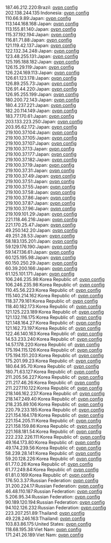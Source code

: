187.46.212.220:Brazil: [ovpn config](vpn/187_46_212_220.ovpn)  
202.138.244.135:Indonesia: [ovpn config](vpn/202_138_244_135.ovpn)  
110.66.9.89:Japan: [ovpn config](vpn/110_66_9_89.ovpn)  
113.144.168.168:Japan: [ovpn config](vpn/113_144_168_168.ovpn)  
113.155.81.140:Japan: [ovpn config](vpn/113_155_81_140.ovpn)  
115.37.192.194:Japan: [ovpn config](vpn/115_37_192_194.ovpn)  
116.81.71.88:Japan: [ovpn config](vpn/116_81_71_88.ovpn)  
121.119.42.137:Japan: [ovpn config](vpn/121_119_42_137.ovpn)  
122.132.34.248:Japan: [ovpn config](vpn/122_132_34_248.ovpn)  
123.48.255.131:Japan: [ovpn config](vpn/123_48_255_131.ovpn)  
125.195.188.182:Japan: [ovpn config](vpn/125_195_188_182.ovpn)  
126.15.29.119:Japan: [ovpn config](vpn/126_15_29_119.ovpn)  
126.224.169.113:Japan: [ovpn config](vpn/126_224_169_113.ovpn)  
126.61.123.178:Japan: [ovpn config](vpn/126_61_123_178.ovpn)  
126.89.255.73:Japan: [ovpn config](vpn/126_89_255_73.ovpn)  
126.91.44.220:Japan: [ovpn config](vpn/126_91_44_220.ovpn)  
126.95.255.199:Japan: [ovpn config](vpn/126_95_255_199.ovpn)  
180.200.72.143:Japan: [ovpn config](vpn/180_200_72_143.ovpn)  
180.4.237.221:Japan: [ovpn config](vpn/180_4_237_221.ovpn)  
182.20.114.149:Japan: [ovpn config](vpn/182_20_114_149.ovpn)  
183.77.170.61:Japan: [ovpn config](vpn/183_77_170_61.ovpn)  
203.133.223.250:Japan: [ovpn config](vpn/203_133_223_250.ovpn)  
203.95.62.172:Japan: [ovpn config](vpn/203_95_62_172.ovpn)  
219.100.37.104:Japan: [ovpn config](vpn/219_100_37_104.ovpn)  
219.100.37.105:Japan: [ovpn config](vpn/219_100_37_105.ovpn)  
219.100.37.107:Japan: [ovpn config](vpn/219_100_37_107.ovpn)  
219.100.37.13:Japan: [ovpn config](vpn/219_100_37_13.ovpn)  
219.100.37.177:Japan: [ovpn config](vpn/219_100_37_177.ovpn)  
219.100.37.182:Japan: [ovpn config](vpn/219_100_37_182.ovpn)  
219.100.37.19:Japan: [ovpn config](vpn/219_100_37_19.ovpn)  
219.100.37.31:Japan: [ovpn config](vpn/219_100_37_31.ovpn)  
219.100.37.49:Japan: [ovpn config](vpn/219_100_37_49.ovpn)  
219.100.37.51:Japan: [ovpn config](vpn/219_100_37_51.ovpn)  
219.100.37.55:Japan: [ovpn config](vpn/219_100_37_55.ovpn)  
219.100.37.58:Japan: [ovpn config](vpn/219_100_37_58.ovpn)  
219.100.37.86:Japan: [ovpn config](vpn/219_100_37_86.ovpn)  
219.100.37.87:Japan: [ovpn config](vpn/219_100_37_87.ovpn)  
219.100.37.96:Japan: [ovpn config](vpn/219_100_37_96.ovpn)  
219.109.101.29:Japan: [ovpn config](vpn/219_109_101_29.ovpn)  
221.118.46.216:Japan: [ovpn config](vpn/221_118_46_216.ovpn)  
221.170.25.47:Japan: [ovpn config](vpn/221_170_25_47.ovpn)  
49.250.142.20:Japan: [ovpn config](vpn/49_250_142_20.ovpn)  
49.251.28.53:Japan: [ovpn config](vpn/49_251_28_53.ovpn)  
58.183.135.201:Japan: [ovpn config](vpn/58_183_135_201.ovpn)  
59.129.176.190:Japan: [ovpn config](vpn/59_129_176_190.ovpn)  
59.147.136.61:Japan: [ovpn config](vpn/59_147_136_61.ovpn)  
60.125.195.98:Japan: [ovpn config](vpn/60_125_195_98.ovpn)  
60.150.250.29:Japan: [ovpn config](vpn/60_150_250_29.ovpn)  
60.39.200.166:Japan: [ovpn config](vpn/60_39_200_166.ovpn)  
61.125.101.171:Japan: [ovpn config](vpn/61_125_101_171.ovpn)  
106.246.235.98:Korea Republic of: [ovpn config](vpn/106_246_235_98.ovpn)  
106.246.235.98:Korea Republic of: [ovpn config](vpn/106_246_235_98.ovpn)  
110.45.56.223:Korea Republic of: [ovpn config](vpn/110_45_56_223.ovpn)  
115.140.214.162:Korea Republic of: [ovpn config](vpn/115_140_214_162.ovpn)  
118.37.79.161:Korea Republic of: [ovpn config](vpn/118_37_79_161.ovpn)  
118.40.182.173:Korea Republic of: [ovpn config](vpn/118_40_182_173.ovpn)  
121.125.223.189:Korea Republic of: [ovpn config](vpn/121_125_223_189.ovpn)  
121.132.116.175:Korea Republic of: [ovpn config](vpn/121_132_116_175.ovpn)  
121.148.164.27:Korea Republic of: [ovpn config](vpn/121_148_164_27.ovpn)  
121.162.73.197:Korea Republic of: [ovpn config](vpn/121_162_73_197.ovpn)  
122.46.140.163:Korea Republic of: [ovpn config](vpn/122_46_140_163.ovpn)  
14.53.233.240:Korea Republic of: [ovpn config](vpn/14_53_233_240.ovpn)  
14.57.178.220:Korea Republic of: [ovpn config](vpn/14_57_178_220.ovpn)  
175.194.115.126:Korea Republic of: [ovpn config](vpn/175_194_115_126.ovpn)  
175.194.151.203:Korea Republic of: [ovpn config](vpn/175_194_151_203.ovpn)  
175.201.99.23:Korea Republic of: [ovpn config](vpn/175_201_99_23.ovpn)  
180.64.95.70:Korea Republic of: [ovpn config](vpn/180_64_95_70.ovpn)  
180.71.63.127:Korea Republic of: [ovpn config](vpn/180_71_63_127.ovpn)  
211.205.56.227:Korea Republic of: [ovpn config](vpn/211_205_56_227.ovpn)  
211.217.46.26:Korea Republic of: [ovpn config](vpn/211_217_46_26.ovpn)  
211.227.110.122:Korea Republic of: [ovpn config](vpn/211_227_110_122.ovpn)  
218.146.162.237:Korea Republic of: [ovpn config](vpn/218_146_162_237.ovpn)  
218.147.249.40:Korea Republic of: [ovpn config](vpn/218_147_249_40.ovpn)  
218.235.89.106:Korea Republic of: [ovpn config](vpn/218_235_89_106.ovpn)  
220.79.233.185:Korea Republic of: [ovpn config](vpn/220_79_233_185.ovpn)  
221.154.164.178:Korea Republic of: [ovpn config](vpn/221_154_164_178.ovpn)  
221.154.205.11:Korea Republic of: [ovpn config](vpn/221_154_205_11.ovpn)  
221.158.159.86:Korea Republic of: [ovpn config](vpn/221_158_159_86.ovpn)  
221.168.181.54:Korea Republic of: [ovpn config](vpn/221_168_181_54.ovpn)  
222.232.226.111:Korea Republic of: [ovpn config](vpn/222_232_226_111.ovpn)  
49.164.173.80:Korea Republic of: [ovpn config](vpn/49_164_173_80.ovpn)  
49.174.239.56:Korea Republic of: [ovpn config](vpn/49_174_239_56.ovpn)  
58.239.28.141:Korea Republic of: [ovpn config](vpn/58_239_28_141.ovpn)  
59.20.128.226:Korea Republic of: [ovpn config](vpn/59_20_128_226.ovpn)  
61.77.0.26:Korea Republic of: [ovpn config](vpn/61_77_0_26.ovpn)  
61.77.249.84:Korea Republic of: [ovpn config](vpn/61_77_249_84.ovpn)  
61.81.0.169:Korea Republic of: [ovpn config](vpn/61_81_0_169.ovpn)  
176.50.3.37:Russian Federation: [ovpn config](vpn/176_50_3_37.ovpn)  
31.200.224.17:Russian Federation: [ovpn config](vpn/31_200_224_17.ovpn)  
46.48.110.187:Russian Federation: [ovpn config](vpn/46_48_110_187.ovpn)  
5.206.95.34:Russian Federation: [ovpn config](vpn/5_206_95_34.ovpn)  
90.189.120.194:Russian Federation: [ovpn config](vpn/90_189_120_194.ovpn)  
94.102.126.232:Russian Federation: [ovpn config](vpn/94_102_126_232.ovpn)  
223.207.251.89:Thailand: [ovpn config](vpn/223_207_251_89.ovpn)  
49.228.246.163:Thailand: [ovpn config](vpn/49_228_246_163.ovpn)  
103.83.86.175:United States: [ovpn config](vpn/103_83_86_175.ovpn)  
118.68.195.38:Viet Nam: [ovpn config](vpn/118_68_195_38.ovpn)  
171.241.26.189:Viet Nam: [ovpn config](vpn/171_241_26_189.ovpn)  

